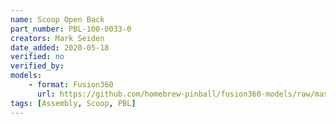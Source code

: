```yaml
---
name: Scoop Open Back
part_number: PBL-100-0033-0
creators: Mark Seiden
date_added: 2020-05-18
verified: no
verified_by:
models:
    - format: Fusion360
      url: https://github.com/homebrew-pinball/fusion360-models/raw/master/assemblies/Scoop%20Open%20Back%20PBL-100-0033-0.f3z
tags: [Assembly, Scoop, PBL]
---
```

